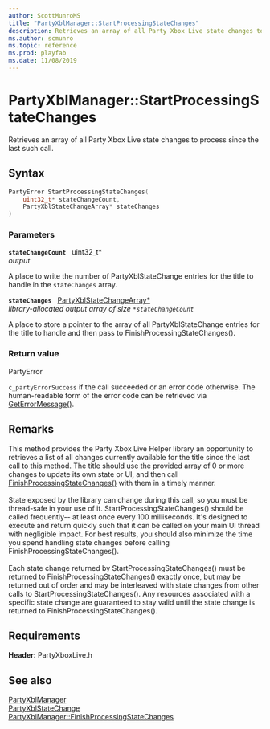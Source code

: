 ```yaml
---
author: ScottMunroMS
title: "PartyXblManager::StartProcessingStateChanges"
description: Retrieves an array of all Party Xbox Live state changes to process since the last such call.
ms.author: scmunro
ms.topic: reference
ms.prod: playfab
ms.date: 11/08/2019
---
```


# PartyXblManager::StartProcessingStateChanges  

Retrieves an array of all Party Xbox Live state changes to process since the last such call.  

## Syntax  
  
```cpp
PartyError StartProcessingStateChanges(  
    uint32_t* stateChangeCount,  
    PartyXblStateChangeArray* stateChanges  
)  
```  
  
### Parameters  
  
**`stateChangeCount`** &nbsp; uint32_t*  
*output*  
  
A place to write the number of PartyXblStateChange entries for the title to handle in the `stateChanges` array.  
  
**`stateChanges`** &nbsp; [PartyXblStateChangeArray*](../../../../../networking/xblreference/xbltypedefs.md)  
*library-allocated output array of size `*stateChangeCount`*  
  
A place to store a pointer to the array of all PartyXblStateChange entries for the title to handle and then pass to FinishProcessingStateChanges().  
  
  
### Return value  
PartyError
  
```c_partyErrorSuccess``` if the call succeeded or an error code otherwise. The human-readable form of the error code can be retrieved via [GetErrorMessage()](partyxblmanager_geterrormessage.md).
  
## Remarks  
  
This method provides the Party Xbox Live Helper library an opportunity to retrieves a list of all changes currently available for the title since the last call to this method. The title should use the provided array of 0 or more changes to update its own state or UI, and then call [FinishProcessingStateChanges()](partyxblmanager_finishprocessingstatechanges.md) with them in a timely manner. <br /><br /> State exposed by the library can change during this call, so you must be thread-safe in your use of it. StartProcessingStateChanges() should be called frequently-- at least once every 100 milliseconds. It's designed to execute and return quickly such that it can be called on your main UI thread with negligible impact. For best results, you should also minimize the time you spend handling state changes before calling FinishProcessingStateChanges().   <br /><br /> Each state change returned by StartProcessingStateChanges() must be returned to FinishProcessingStateChanges() exactly once, but may be returned out of order and may be interleaved with state changes from other calls to StartProcessingStateChanges(). Any resources associated with a specific state change are guaranteed to stay valid until the state change is returned to FinishProcessingStateChanges().
  
## Requirements  
  
**Header:** PartyXboxLive.h
  
## See also  
[PartyXblManager](../partyxblmanager.md)  
[PartyXblStateChange](../../../structs/partyxblstatechange.md)  
[PartyXblManager::FinishProcessingStateChanges](partyxblmanager_finishprocessingstatechanges.md)
  
  
